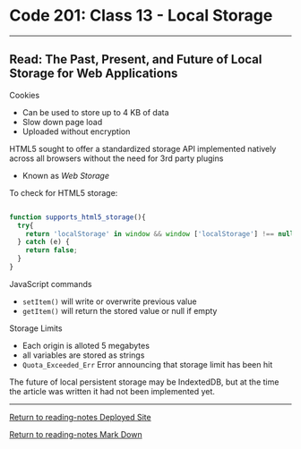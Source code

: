 # Code 201: Class 13 - Local Storage

***

## Read: The Past, Present, and Future of Local Storage for Web Applications

Cookies

- Can be used to store up to 4 KB of data
- Slow down page load 
- Uploaded without encryption

HTML5 sought to offer a standardized storage API implemented natively across all browsers without the need for 3rd party plugins

- Known as *Web Storage* 

To check for HTML5 storage:

```js

function supports_html5_storage(){
  try{
    return 'localStorage' in window && window ['localStorage'] !== null;
  } catch (e) {
    return false;
  }
}

```

JavaScript commands

- `setItem()` will write or overwrite previous value
- `getItem()` will return the stored value or null if empty

Storage Limits

- Each origin is alloted 5 megabytes
- all variables are stored as strings
- `Quota_Exceeded_Err` Error announcing that storage limit has been hit

The future of local persistent storage may be IndextedDB, but at the time the article was written it had not been implemented yet.

***

[Return to reading-notes Deployed Site](https://simon-panek.github.io/reading-notes/)

[Return to reading-notes Mark Down](https://github.com/simon-panek/reading-notes)
